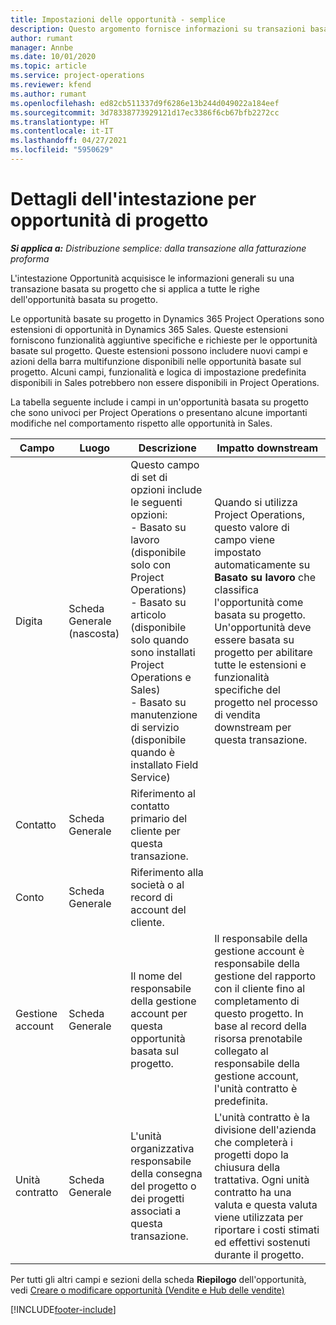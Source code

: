 ```yaml
---
title: Impostazioni delle opportunità - semplice
description: Questo argomento fornisce informazioni su transazioni basate su progetto e righe di opportunità basate su progetto.
author: rumant
manager: Annbe
ms.date: 10/01/2020
ms.topic: article
ms.service: project-operations
ms.reviewer: kfend
ms.author: rumant
ms.openlocfilehash: ed82cb511337d9f6286e13b244d049022a184eef
ms.sourcegitcommit: 3d78338773929121d17ec3386f6cb67bfb2272cc
ms.translationtype: HT
ms.contentlocale: it-IT
ms.lasthandoff: 04/27/2021
ms.locfileid: "5950629"
---
```

# <a name="header-details-for-project-opportunities"></a>Dettagli dell'intestazione per opportunità di progetto

_**Si applica a:** Distribuzione semplice: dalla transazione alla fatturazione proforma_

L'intestazione Opportunità acquisisce le informazioni generali su una transazione basata su progetto che si applica a tutte le righe dell'opportunità basata su progetto.

Le opportunità basate su progetto in Dynamics 365 Project Operations sono estensioni di opportunità in Dynamics 365 Sales. Queste estensioni forniscono funzionalità aggiuntive specifiche e richieste per le opportunità basate sul progetto. Queste estensioni possono includere nuovi campi e azioni della barra multifunzione disponibili nelle opportunità basate sul progetto. Alcuni campi, funzionalità e logica di impostazione predefinita disponibili in Sales potrebbero non essere disponibili in Project Operations.

La tabella seguente include i campi in un'opportunità basata su progetto che sono univoci per Project Operations o presentano alcune importanti modifiche nel comportamento rispetto alle opportunità in Sales.

| **Campo** | **Luogo** | **Descrizione** | **Impatto downstream** |
| --- | --- | --- | --- |
| Digita | Scheda Generale (nascosta) | Questo campo di set di opzioni include le seguenti opzioni:</br>- Basato su lavoro (disponibile solo con Project Operations)</br>- Basato su articolo (disponibile solo quando sono installati Project Operations e Sales)</br>- Basato su manutenzione di servizio (disponibile quando è installato Field Service) | Quando si utilizza Project Operations, questo valore di campo viene impostato automaticamente su **Basato su lavoro** che classifica l'opportunità come basata su progetto. Un'opportunità deve essere basata su progetto per abilitare tutte le estensioni e funzionalità specifiche del progetto nel processo di vendita downstream per questa transazione. |
| Contatto | Scheda Generale | Riferimento al contatto primario del cliente per questa transazione. | |
| Conto | Scheda Generale | Riferimento alla società o al record di account del cliente. | |
| Gestione account | Scheda Generale | Il nome del responsabile della gestione account per questa opportunità basata sul progetto. | Il responsabile della gestione account è responsabile della gestione del rapporto con il cliente fino al completamento di questo progetto. In base al record della risorsa prenotabile collegato al responsabile della gestione account, l'unità contratto è predefinita. |
| Unità contratto | Scheda Generale | L'unità organizzativa responsabile della consegna del progetto o dei progetti associati a questa transazione. | L'unità contratto è la divisione dell'azienda che completerà i progetti dopo la chiusura della trattativa. Ogni unità contratto ha una valuta e questa valuta viene utilizzata per riportare i costi stimati ed effettivi sostenuti durante il progetto. |

Per tutti gli altri campi e sezioni della scheda **Riepilogo** dell'opportunità, vedi [Creare o modificare opportunità (Vendite e Hub delle vendite)](/dynamics365/sales-enterprise/create-edit-opportunity-sales)


[!INCLUDE[footer-include](../../includes/footer-banner.md)]
